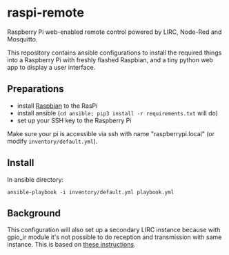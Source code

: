 # raspi-remote

Raspberry Pi web-enabled remote control powered by LIRC, Node-Red and Mosquitto.

This repository contains ansible configurations to install the required things into a
Raspberry Pi with freshly flashed Raspbian, and a tiny python web app to display
a user interface.

## Preparations

* install [Raspbian](https://www.raspberrypi.org/downloads/raspbian/) to the RasPi
* install ansible (`cd ansible; pip3 install -r requirements.txt` will do)
* set up your SSH key to the Raspberry Pi

Make sure your pi is accessible via ssh with name "raspberrypi.local" (or modify `inventory/default.yml`).

## Install

In ansible directory:

`ansible-playbook -i inventory/default.yml playbook.yml`

## Background

This configuration will also set up a secondary LIRC instance because with gpio_ir module it's
not possible to do reception and transmission with same instance. This is based on
[these instructions](http://lirc.org/html/configuration-guide.html#appendix-9).
